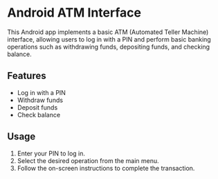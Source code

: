# Android ATM Interface

This Android app implements a basic ATM (Automated Teller Machine) interface, allowing users to log in with a PIN and perform basic banking operations such as withdrawing funds, depositing funds, and checking balance.

## Features

- Log in with a PIN
- Withdraw funds
- Deposit funds
- Check balance

## Usage

1. Enter your PIN to log in.
2. Select the desired operation from the main menu.
3. Follow the on-screen instructions to complete the transaction.

